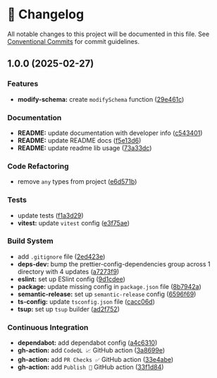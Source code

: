 <!-- markdownlint-disable --><!-- textlint-disable -->
# 📓 Changelog
All notable changes to this project will be documented in this file. See
[Conventional Commits](https://conventionalcommits.org) for commit guidelines.

## 1.0.0 (2025-02-27)

### Features

* **modify-schema:** create `modifySchema` function ([29e461c](https://github.com/JanSzewczyk/zod-mod/commit/29e461cedb5391fc8c6fd494c9e6bc788d3d5ce8))

### Documentation

* **README:** update documentation with developer info ([c543401](https://github.com/JanSzewczyk/zod-mod/commit/c543401fcd85ae1972470febf89d418cdc2e295c))
* **README:** update README docs ([f5e13d6](https://github.com/JanSzewczyk/zod-mod/commit/f5e13d6f3a7be80d2261ea16022924abe1cc982a))
* **README:** update readme lib usage ([73a33dc](https://github.com/JanSzewczyk/zod-mod/commit/73a33dcbe16badc0740c07b7994d706fae8894e3))

### Code Refactoring

* remove `any` types from project ([e6d571b](https://github.com/JanSzewczyk/zod-mod/commit/e6d571b3c3cc497fcf57125d34a620d39cc3b9cc))

### Tests

* update tests ([f1a3d29](https://github.com/JanSzewczyk/zod-mod/commit/f1a3d295a1767906efb95a33759297939a5536f3))
* **vitest:** update `vitest` config ([e3f75ae](https://github.com/JanSzewczyk/zod-mod/commit/e3f75ae8ffae52dfa73c400a6f3f365df0a087d6))

### Build System

* add `.gitignore` file ([2ed423e](https://github.com/JanSzewczyk/zod-mod/commit/2ed423ebc0da193808b7401b9f60cb7f5ca32d2e))
* **deps-dev:** bump the prettier-config-dependencies group across 1 directory with 4 updates ([a7273f9](https://github.com/JanSzewczyk/zod-mod/commit/a7273f9f7b7e6974ea2baff2b127f69ee50b0772))
* **eslint:** set up ESlint config ([9d1cdee](https://github.com/JanSzewczyk/zod-mod/commit/9d1cdeeb00c4eeed53536011c1105630efc499b2))
* **package:** update missing config in `package.json` file ([8b7942a](https://github.com/JanSzewczyk/zod-mod/commit/8b7942a67cd2bde6d5bc8c27f48ce710ea5640b6))
* **semantic-release:** set up `semantic-release` config ([6596f69](https://github.com/JanSzewczyk/zod-mod/commit/6596f69b219a4a709cef12f5bdd45c90bd9f84d5))
* **ts-config:** update `tsconfig.json` file ([cacc06d](https://github.com/JanSzewczyk/zod-mod/commit/cacc06dcce881a9a6a935fae9e4b1cb95d584f25))
* **tsup:** set up `tsup` builder ([ad2f752](https://github.com/JanSzewczyk/zod-mod/commit/ad2f7529f6e3d021711f5ef14a935981a1628d68))

### Continuous Integration

* **dependabot:** add dependabot config ([a4c6310](https://github.com/JanSzewczyk/zod-mod/commit/a4c63103a72d158056173517d96aedcaea8b879d))
* **gh-action:** add `CodeQL 📈` GitHub action ([3a8699e](https://github.com/JanSzewczyk/zod-mod/commit/3a8699e70f24b8aeffac49524cc4c5ffcce66cb1))
* **gh-action:** add `PR Checks ✅` GitHub action ([33e4abe](https://github.com/JanSzewczyk/zod-mod/commit/33e4abe8e091fac9936680094fee3fd1e5c241a6))
* **gh-action:** add `Publish 🚀` GitHub action ([33f1d84](https://github.com/JanSzewczyk/zod-mod/commit/33f1d8492dff2815bcfad9deedaf5fa244fd1760))
